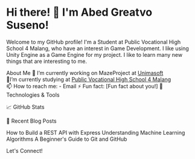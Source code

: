 <h1>Hi there! 👋 I'm Abed Greatvo Suseno!</h1>

Welcome to my GitHub profile! I'm a Student at Public Vocational High School 4 Malang, who have an interest in Game Development. I like using Unity Engine as a Game Engine for my project. I like to learn many new things that are interesting to me. 

About Me
🔭 I’m currently working on MazeProject at [Unimasoft](https://unimasoft.id/)  
🌱I’m currently studying at [Public Vocational High School 4 Malang](https://smkn4malang.sch.id)  
📫 How to reach me:  - Email
⚡ Fun fact: [Fun fact about you!]
🔧 Technologies & Tools


📈 GitHub Stats


📝 Recent Blog Posts
<!-- BLOG-POST-LIST:START -->
How to Build a REST API with Express
Understanding Machine Learning Algorithms
A Beginner's Guide to Git and GitHub
<!-- BLOG-POST-LIST:END -->
Let's Connect!

